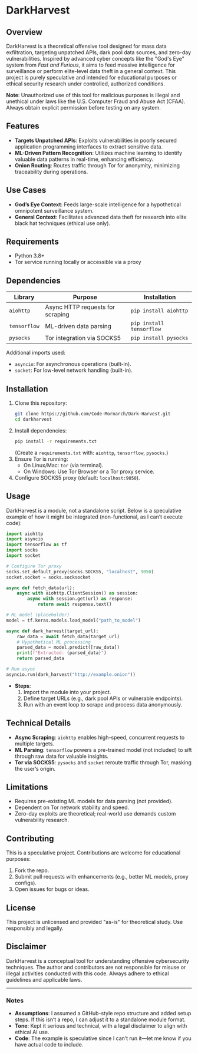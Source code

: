 # DarkHarvest

## Overview
DarkHarvest is a theoretical offensive tool designed for mass data exfiltration, targeting unpatched APIs, dark pool data sources, and zero-day vulnerabilities. Inspired by advanced cyber concepts like the "God's Eye" system from *Fast and Furious*, it aims to feed massive intelligence for surveillance or perform elite-level data theft in a general context. This project is purely speculative and intended for educational purposes or ethical security research under controlled, authorized conditions.

**Note**: Unauthorized use of this tool for malicious purposes is illegal and unethical under laws like the U.S. Computer Fraud and Abuse Act (CFAA). Always obtain explicit permission before testing on any system.

## Features
- **Targets Unpatched APIs**: Exploits vulnerabilities in poorly secured application programming interfaces to extract sensitive data.
- **ML-Driven Pattern Recognition**: Utilizes machine learning to identify valuable data patterns in real-time, enhancing efficiency.
- **Onion Routing**: Routes traffic through Tor for anonymity, minimizing traceability during operations.

## Use Cases
- **God’s Eye Context**: Feeds large-scale intelligence for a hypothetical omnipotent surveillance system.
- **General Context**: Facilitates advanced data theft for research into elite black hat techniques (ethical use only).

## Requirements
- Python 3.8+
- Tor service running locally or accessible via a proxy

## Dependencies
| Library         | Purpose                     | Installation             |
|-----------------|-----------------------------|--------------------------|
| `aiohttp`       | Async HTTP requests for scraping | `pip install aiohttp`   |
| `tensorflow`    | ML-driven data parsing      | `pip install tensorflow`|
| `pysocks`       | Tor integration via SOCKS5  | `pip install pysocks`   |

Additional imports used:
- `asyncio`: For asynchronous operations (built-in).
- `socket`: For low-level network handling (built-in).

## Installation
1. Clone this repository:
   ```bash
   git clone https://github.com/Code-Mornarch/Dark-Harvest.git
   cd darkharvest
   ```
2. Install dependencies:
   ```bash
   pip install -r requirements.txt
   ```
   (Create a `requirements.txt` with: `aiohttp`, `tensorflow`, `pysocks`.)
3. Ensure Tor is running:
   - On Linux/Mac: `tor` (via terminal).
   - On Windows: Use Tor Browser or a Tor proxy service.
4. Configure SOCKS5 proxy (default: `localhost:9050`).

## Usage
DarkHarvest is a module, not a standalone script. Below is a speculative example of how it might be integrated (non-functional, as I can’t execute code):

```python
import aiohttp
import asyncio
import tensorflow as tf
import socks
import socket

# Configure Tor proxy
socks.set_default_proxy(socks.SOCKS5, "localhost", 9050)
socket.socket = socks.socksocket

async def fetch_data(url):
    async with aiohttp.ClientSession() as session:
        async with session.get(url) as response:
            return await response.text()

# ML model (placeholder)
model = tf.keras.models.load_model("path_to_model")

async def dark_harvest(target_url):
    raw_data = await fetch_data(target_url)
    # Hypothetical ML processing
    parsed_data = model.predict([raw_data])
    print(f"Extracted: {parsed_data}")
    return parsed_data

# Run async
asyncio.run(dark_harvest("http://example.onion"))
```

- **Steps**:
  1. Import the module into your project.
  2. Define target URLs (e.g., dark pool APIs or vulnerable endpoints).
  3. Run with an event loop to scrape and process data anonymously.

## Technical Details
- **Async Scraping**: `aiohttp` enables high-speed, concurrent requests to multiple targets.
- **ML Parsing**: `tensorflow` powers a pre-trained model (not included) to sift through raw data for valuable insights.
- **Tor via SOCKS5**: `pysocks` and `socket` reroute traffic through Tor, masking the user’s origin.

## Limitations
- Requires pre-existing ML models for data parsing (not provided).
- Dependent on Tor network stability and speed.
- Zero-day exploits are theoretical; real-world use demands custom vulnerability research.

## Contributing
This is a speculative project. Contributions are welcome for educational purposes:
1. Fork the repo.
2. Submit pull requests with enhancements (e.g., better ML models, proxy configs).
3. Open issues for bugs or ideas.

## License
This project is unlicensed and provided "as-is" for theoretical study. Use responsibly and legally.

## Disclaimer
DarkHarvest is a conceptual tool for understanding offensive cybersecurity techniques. The author and contributors are not responsible for misuse or illegal activities conducted with this code. Always adhere to ethical guidelines and applicable laws.

---

### Notes
- **Assumptions**: I assumed a GitHub-style repo structure and added setup steps. If this isn’t a repo, I can adjust it to a standalone module format.
- **Tone**: Kept it serious and technical, with a legal disclaimer to align with ethical AI use.
- **Code**: The example is speculative since I can’t run it—let me know if you have actual code to include.
